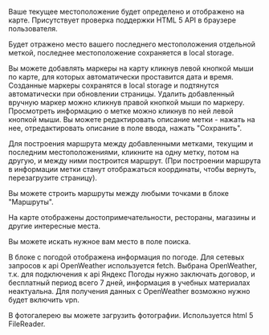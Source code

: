 Ваше текущее местоположение будет определено и отображено на карте. Присутствует проверка поддержки HTML 5 API в браузере пользователя.

Будет отражено место вашего последнего местоположения отдельной меткой, последнее местоположение сохраняется в local storage.

Вы можете добавлять маркеры на карту кликнув левой кнопкой мыши по карте, для которых автоматически проставится дата и время. Созданные маркеры сохранятся в local storage и подтянутся автоматически при обновлении страницы. 
Удалить добавленный вручную маркер можно кликнув правой кнопкой мыши по маркеру. Просмотреть информацию о метке можно кликнув по ней левой кнопкой мыши.
Вы можете редактировать описание метки - нажать на нее, отредактировать описание в поле ввода, нажать "Сохранить".

Для построения маршрута между добавленными метками, текущим и последним местоположениями, кликните на одну метку, потом на другую, и между ними построится маршрут. 
(При построении маршрута в информации метки станут отображаться координаты, чтобы вернуть, перезагрузите страницу).

Вы можете строить маршруты между любыми точками в блоке "Маршруты".

На карте отображены достопримечательности, рестораны, магазины и другие интересные места.

Вы можете искать нужное вам место в поле поиска.

В блоке с погодой отображена информация по погоде. Для сетевых запросов к api OpenWeather используется fetch. Выбрана OpenWeather, т.к. для подключения к api Яндекс Погоды нужно заключать договор, и бесплатный период всего 7 дней, информация в учебных материалах неактуальна. Для получения данных с OpenWeather возможно нужно будет включить vpn.

В фотогалерею вы можете загрузить фотографии. Используется html 5 FileReader.
